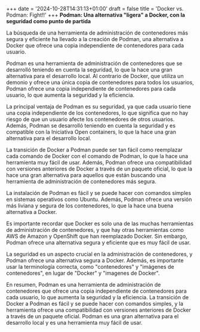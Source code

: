 +++
date = '2024-10-28T14:31:13+01:00'
draft = false
title = 'Docker vs. Podman: Fight!!'
+++
**Podman: Una alternativa "ligera" a Docker, con la seguridad como punto de partida**

La búsqueda de una herramienta de administración de contenedores más segura y eficiente ha llevado a la creación de Podman, una alternativa a Docker que ofrece una copia independiente de contenedores para cada usuario.

Podman es una herramienta de administración de contenedores que se desarrolló teniendo en cuenta la seguridad, lo que la hace una gran alternativa para el desarrollo local. Al contrario de Docker, que utiliza un demonio y ofrece una única copia de contenedores para todos los usuarios, Podman ofrece una copia independiente de contenedores para cada usuario, lo que aumenta la seguridad y la eficiencia.

La principal ventaja de Podman es su seguridad, ya que cada usuario tiene una copia independiente de los contenedores, lo que significa que no hay riesgo de que un usuario afecte los contenedores de otros usuarios. Además, Podman se desarrolló teniendo en cuenta la seguridad y es compatible con la Iniciativa Open containers, lo que la hace una gran alternativa para el desarrollo local.

La transición de Docker a Podman puede ser tan fácil como reemplazar cada comando de Docker con el comando de Podman, lo que la hace una herramienta muy fácil de usar. Además, Podman ofrece una compatibilidad con versiones anteriores de Docker a través de un paquete oficial, lo que la hace una gran alternativa para aquellos que están buscando una herramienta de administración de contenedores más segura.

La instalación de Podman es fácil y se puede hacer con comandos simples en sistemas operativos como Ubuntu. Además, Podman ofrece una versión más liviana y segura de los contenedores, lo que la hace una buena alternativa a Docker.

Es importante recordar que Docker es solo una de las muchas herramientas de administración de contenedores, y que hay otras herramientas como AWS de Amazon y OpenShift que han reemplazado Docker. Sin embargo, Podman ofrece una alternativa segura y eficiente que es muy fácil de usar.

La seguridad es un aspecto crucial en la administración de contenedores, y Podman ofrece una alternativa segura a Docker. Además, es importante usar la terminología correcta, como "contenedores" y "imágenes de contenedores", en lugar de "Docker" y "imagenes de Docker".

En resumen, Podman es una herramienta de administración de contenedores que ofrece una copia independiente de contenedores para cada usuario, lo que aumenta la seguridad y la eficiencia. La transición de Docker a Podman es fácil y se puede hacer con comandos simples, y la herramienta ofrece una compatibilidad con versiones anteriores de Docker a través de un paquete oficial. Podman es una gran alternativa para el desarrollo local y es una herramienta muy fácil de usar.
